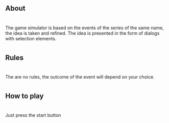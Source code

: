 
## About
#
The game simulator is based on the events of the series of the same name, the idea is taken and refined. The idea is presented in the form of dialogs with selection elements.
#
## Rules
#
The are no rules, the outcome of the event will depend on your choice.
#
## How to play
#
Just press the start button